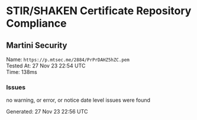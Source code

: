 # STIR/SHAKEN Certificate Repository Compliance

## Martini Security

Name: `https://p.mtsec.me/2884/PrPrDAHZ5hZC.pem`\
Tested At: 27 Nov 23 22:54 UTC\
Time: 138ms

### Issues

no warning, or error, or notice date level issues were found

Generated: 27 Nov 23 22:56 UTC